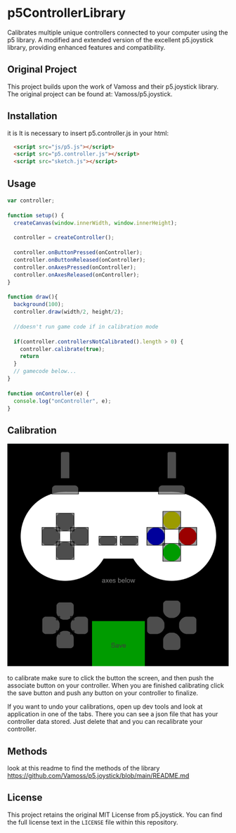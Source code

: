 # p5ControllerLibrary
Calibrates multiple unique controllers connected to your computer using the p5 library. 
A modified and extended version of the excellent p5.joystick library, providing enhanced features and compatibility.

## Original Project

This project builds upon the  work of Vamoss and their p5.joystick library. The original project can be found at: Vamoss/p5.joystick.

## Installation
it is It is necessary to insert p5.controller.js in your html:

```html
  <script src="js/p5.js"></script>
  <script src="p5.controller.js"></script>
  <script src="sketch.js"></script>
```
## Usage
```javascript
var controller;

function setup() {
  createCanvas(window.innerWidth, window.innerHeight);

  controller = createController();

  controller.onButtonPressed(onController);
  controller.onButtonReleased(onController);
  controller.onAxesPressed(onController);
  controller.onAxesReleased(onController);
}

function draw(){
  background(100);
  controller.draw(width/2, height/2);

  //doesn't run game code if in calibration mode
  
  if(controller.controllersNotCalibrated().length > 0) {
    controller.calibrate(true);
    return
  }
  // gamecode below...
}

function onController(e) {
  console.log("onController", e);
}
```

## Calibration
![Alt text](image.png?raw=true "Title")

to calibrate make sure to click the button the screen, and then push the associate button on your controller. When you are finished calibrating click the save button and push any button on your controller to finalize.

If you want to undo your calibrations, open up dev tools and look at application in one of the tabs. There you can see a json file that has your controller data stored. Just delete that and you can recalibrate your controller.

## Methods
look at this readme to find the methods of the library 
https://github.com/Vamoss/p5.joystick/blob/main/README.md 

## License

This project retains the original MIT License from p5.joystick. You can find the full license text in the `LICENSE` file within this repository. 
